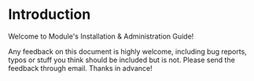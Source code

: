 # Introduction
 
Welcome to Module's Installation & Administration Guide!

Any feedback on this document is highly welcome, including bug reports, typos or stuff you think should be included but is not. Please send the feedback through email. Thanks in advance!